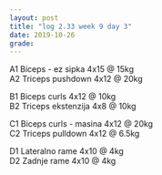 ```yaml
---
layout: post
title: "log 2.33 week 9 day 3"
date: 2019-10-26
grade:
---
```


A1 Biceps - ez sipka 4x15 @ 15kg  
A2 Triceps pushdown 4x12 @ 20kg     

B1 Biceps curls 4x12 @ 10kg     
B2 Triceps ekstenzija 4x8 @ 10kg         

C1 Biceps curls - masina 4x12 @ 20kg  
C2 Triceps pulldown 4x12 @ 6.5kg    

D1 Lateralno rame 4x10 @ 4kg      
D2 Zadnje rame 4x10 @ 4kg   
